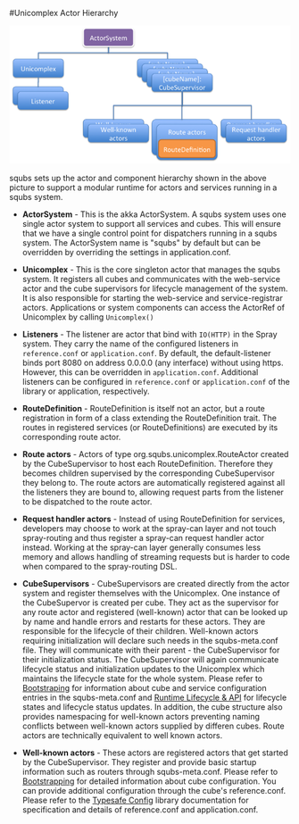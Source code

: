 
#Unicomplex Actor Hierarchy

![image](img/squbs-actor-hierarchy.png)

squbs sets up the actor and component hierarchy shown in the above picture to support a modular runtime for actors and services running in a squbs system.

* **ActorSystem** - This is the akka ActorSystem. A squbs system uses one single actor system to support all services and cubes. This will ensure that we have a single control point for dispatchers running in a squbs system. The ActorSystem name is "squbs" by default but can be overridden by overriding the settings in application.conf.

* **Unicomplex** - This is the core singleton actor that manages the squbs system. It registers all cubes and communicates with the web-service actor and the cube supervisors for lifecycle management of the system. It is also responsible for starting the web-service and service-registrar actors. Applications or system components can access the ActorRef of Unicomplex by calling `Unicomplex()`

* **Listeners** - The listener are actor that bind with `IO(HTTP)` in the Spray system. They carry the name of the configured listeners in `reference.conf` or `application.conf`. By default, the default-listener binds port 8080 on address 0.0.0.0 (any interface) without using https. However, this can be overridden in `application.conf`. Additional listeners can be configured in `reference.conf` or `application.conf` of the library or application, respectively.

* **RouteDefinition** - RouteDefinition is itself not an actor, but a route registration in form of a class extending the RouteDefinition trait. The routes in registered services (or RouteDefinitions) are executed by its corresponding route actor.

* **Route actors** - Actors of type org.squbs.unicomplex.RouteActor created by the CubeSupervisor to host each RouteDefinition. Therefore they becomes children supervised by the corresponding CubeSupervisor they belong to. The route actors are automatically registered against all the listeners they are bound to, allowing request parts from the listener to be dispatched to the route actor.

* **Request handler actors** - Instead of using RouteDefinition for services, developers may choose to work at the spray-can layer and not touch spray-routing and thus register a spray-can request handler actor instead. Working at the spray-can layer generally consumes less memory and allows handling of streaming requests but is harder to code when compared to the spray-routing DSL.

* **CubeSupervisors** - CubeSupervisors are created directly from the actor system and register themselves with the Unicomplex. One instance of the CubeSupervor is created per cube. They act as the supervisor for any route actor and registered (well-known) actor that can be looked up by name and handle errors and restarts for these actors. They are responsible for the lifecycle of their children. Well-known actors requiring initialization will declare such needs in the squbs-meta.conf file. They will communicate with their parent - the CubeSupervisor for their initialization status. The CubeSupervisor will again communicate lifecycle status and initialization updates to the Unicomplex which maintains the lifecycle state for the whole system. Please refer to [Bootstraping](bootstrap.md) for information about cube and service configuration entries in the squbs-meta.conf and [Runtime Lifecycle & API](lifecycle.md) for lifecycle states and lifecycle status updates. In addition, the cube structure also provides namespacing for well-known actors preventing naming conflicts between well-known actors supplied by differen cubes. Route actors are technically equivalent to well known actors.

* **Well-known actors** - These actors are registered actors that get started by the CubeSupervisor. They register and provide basic startup information such as routers through squbs-meta.conf. Please refer to [Bootstrapping](bootstrap.md) for detailed information about cube configuration. You can provide additional configuration through the cube's reference.conf. Please refer to the [Typesafe Config](https://github.com/typesafehub/config) library documentation for specification and details of reference.conf and application.conf.
